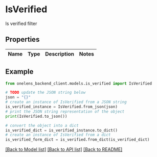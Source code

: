 # IsVerified

Is verified filter

## Properties

Name | Type | Description | Notes
------------ | ------------- | ------------- | -------------

## Example

```python
from onelens_backend_client.models.is_verified import IsVerified

# TODO update the JSON string below
json = "{}"
# create an instance of IsVerified from a JSON string
is_verified_instance = IsVerified.from_json(json)
# print the JSON string representation of the object
print(IsVerified.to_json())

# convert the object into a dict
is_verified_dict = is_verified_instance.to_dict()
# create an instance of IsVerified from a dict
is_verified_form_dict = is_verified.from_dict(is_verified_dict)
```
[[Back to Model list]](../README.md#documentation-for-models) [[Back to API list]](../README.md#documentation-for-api-endpoints) [[Back to README]](../README.md)



